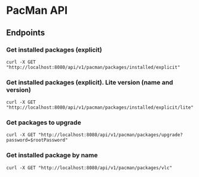 # PacMan API

## Endpoints

### Get installed packages (explicit)
```commandline
curl -X GET "http://localhost:8080/api/v1/pacman/packages/installed/explicit"
```

### Get installed packages (explicit). Lite version (name and version)
```commandline
curl -X GET "http://localhost:8080/api/v1/pacman/packages/installed/explicit/lite"
```

### Get packages to upgrade
```commandline
curl -X GET "http://localhost:8080/api/v1/pacman/packages/upgrade?password=$rootPassword"
```

### Get installed package by name
```commandline
curl -X GET "http://localhost:8080/api/v1/pacman/packages/vlc"
```